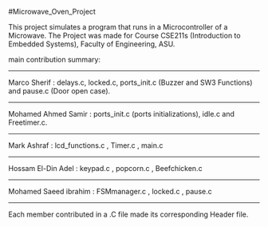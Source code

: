 #Microwave_Oven_Project

This project simulates a program that runs in a Microcontroller of a Microwave. 
The Project was made for Course CSE211s (Introduction to Embedded Systems), Faculty of Engineering, ASU.

main contribution summary:

------------------------------------------------------------------------------------------------------

Marco Sherif : delays.c, locked.c, ports_init.c (Buzzer and SW3 Functions) and pause.c (Door open case).

------------------------------------------------------------------------------------------------------

Mohamed Ahmed Samir : ports_init.c (ports initializations), idle.c and Freetimer.c.

------------------------------------------------------------------------------------------------------

Mark Ashraf : lcd_functions.c , Timer.c , main.c

------------------------------------------------------------------------------------------------------

Hossam El-Din Adel : keypad.c , popcorn.c , Beefchicken.c

------------------------------------------------------------------------------------------------------

Mohamed Saeed ibrahim : FSMmanager.c , locked.c , pause.c

------------------------------------------------------------------------------------------------------

Each member contributed in a .C file made its corresponding Header file.
